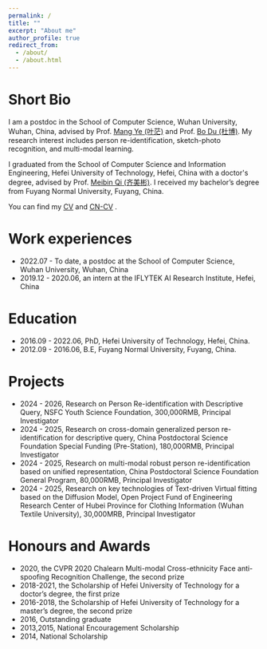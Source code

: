 ```yaml
---
permalink: /
title: ""
excerpt: "About me"
author_profile: true
redirect_from: 
  - /about/
  - /about.html
---
```


Short Bio
======
I am a postdoc in the School of Computer Science, Wuhan University, Wuhan, China, advised by Prof. [Mang Ye (叶茫)](https://marswhu.github.io/index.html) and Prof. [Bo Du (杜博)](http://sigma.whu.edu.cn/resource.php). My research interest includes person re-identification, sketch-photo recognition, and multi-modal learning. 

I graduated from the School of Computer Science and Information Engineering, Hefei University of Technology, Hefei, China with a doctor's degree, advised by Prof. [Meibin Qi (齐美彬)](https://dsp.hfut.edu.cn/main.htm). I received my bachelor’s degree from Fuyang Normal University, Fuyang, China. 

You can find my [CV](../assets/Curriclum_Vitae.pdf) and [CN-CV](../assets/Curriclum_Vitae_cn.pdf) .

Work experiences
======
* 2022.07 - To date, a postdoc at the School of Computer Science, Wuhan University, Wuhan, China
* 2019.12 - 2020.06, an intern at the IFLYTEK AI Research Institute, Hefei, China

Education
======
* 2016.09 - 2022.06, PhD, Hefei University of Technology, Hefei, China.
* 2012.09 - 2016.06, B.E, Fuyang Normal University, Fuyang, China.

Projects
======
* 2024 - 2026, Research on Person Re-identification with Descriptive Query, NSFC Youth Science Foundation, 300,000RMB, Principal Investigator
* 2024 - 2025, Research on cross-domain generalized person re-identification for descriptive query, China Postdoctoral Science Foundation Special Funding (Pre-Station), 180,000RMB, Principal Investigator
* 2024 - 2025, Research on multi-modal robust person re-identification based on unified representation, China Postdoctoral Science Foundation General Program, 80,000RMB, Principal Investigator
* 2024 - 2025, Research on key technologies of Text-driven Virtual fitting based on the Diffusion Model, Open Project Fund of Engineering Research Center of Hubei Province for Clothing Information (Wuhan Textile University), 30,000MRB, Principal Investigator

Honours and Awards
======
* 2020, the CVPR 2020 Chalearn Multi-modal Cross-ethnicity Face anti-spoofing Recognition Challenge, the second prize
* 2018-2021, the Scholarship of Hefei University of Technology for a doctor’s degree, the first prize
* 2016-2018, the Scholarship of Hefei University of Technology for a master’s degree, the second prize
* 2016, Outstanding graduate                                                 
* 2013,2015, National Encouragement Scholarship 
* 2014, National Scholarship                                               





